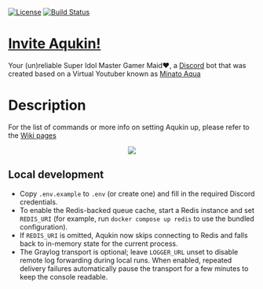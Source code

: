 [![License](https://badgen.net/github/license/dl-workspace/Aqukin)](https://github.com/dl-workspace/Aqukin/blob/main/LICENSE) [![Build Status](https://jenkins.viescloud.com/buildStatus/icon?job=vincent-services%2FBE%2Faqukin-dev)](https://jenkins.viescloud.com/job/vincent-services/job/BE/job/aqukin-dev/)

# [Invite Aqukin!](https://discord.com/api/oauth2/authorize?client_id=702620458130079750&permissions=8&scope=bot%20applications.commands)

Your (un)reliable Super Idol Master Gamer Maid♥, a [Discord](https://discord.com/) bot that was created based on a Virtual Youtuber known as [Minato Aqua](https://www.youtube.com/channel/UC1opHUrw8rvnsadT-iGp7Cg)

# Description

For the list of commands or more info on setting Aqukin up, please refer to the [Wiki pages](https://github.com/dl-workspace/Aqukin/wiki)

<p align="center">
  <img src="https://github.com/dl-workspace/Aqukin-old/blob/master/src/utilities/media/background.png"> 
</p>

## Local development

- Copy `.env.example` to `.env` (or create one) and fill in the required Discord credentials.
- To enable the Redis-backed queue cache, start a Redis instance and set `REDIS_URI` (for example, run `docker compose up redis` to use the bundled configuration).
- If `REDIS_URI` is omitted, Aqukin now skips connecting to Redis and falls back to in-memory state for the current process.
- The Graylog transport is optional; leave `LOGGER_URL` unset to disable remote log forwarding during local runs. When enabled, repeated delivery failures automatically pause the transport for a few minutes to keep the console readable.
